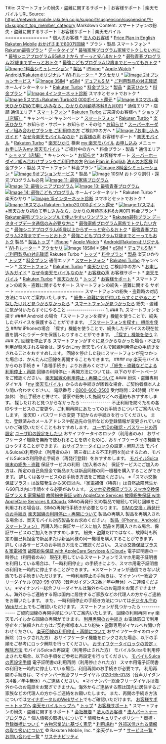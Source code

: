Title: スマートフォンの紛失・盗難に関するサポート | お客様サポート | 楽天モバイル URL Source: https://network.mobile.rakuten.co.jp/support/suspension/suspension/?l-id=support_top_member_category Markdown Content: スマートフォンの紛失・盗難に関するサポート | お客様サポート | 楽天モバイル =============== * 個人のお客様 * [法人のお客様](https://business.mobile.rakuten.co.jp/?scid=wi_rmb_pers_header) * [Price Plan in English](https://network.mobile.rakuten.co.jp/fee/saikyo-plan/en/?l-id=gnavi_fee_saikyo-plan-en) [Rakuten Mobile](https://network.mobile.rakuten.co.jp/?l-id=gnavi_logo) [おかげさまで800万回線](https://network.mobile.rakuten.co.jp/feature/why-rakuten-mobile/?l-id=gnavi_500-banner_why-rakuten-mobile) * プラン・製品 スマートフォン * [Rakuten最強プラン](https://network.mobile.rakuten.co.jp/fee/saikyo-plan/?l-id=gnavi_fee_saikyo-plan) * [データタイプ](https://network.mobile.rakuten.co.jp/fee/saikyo-plan/data-type/?l-id=gnavi_fee_saikyo-plan_data-type) * [最強家族プログラム家族でトクしたい方に](https://network.mobile.rakuten.co.jp/fee/family/?l-id=gnavi_fee_family) * [最強シニアプログラム65歳以上から ずーっと安心&おトク](https://network.mobile.rakuten.co.jp/fee/senior/?l-id=gnavi_fee_senior) * [最強青春プログラム22歳までずーっとおトク](https://network.mobile.rakuten.co.jp/fee/youth/?l-id=gnavi_fee_youth) * [最強こどもプログラム12歳までとーってもおトク](https://network.mobile.rakuten.co.jp/fee/kids/?l-id=gnavi_fee_kids) * [![Image 1](https://network.mobile.rakuten.co.jp/assets/img/common/icon-fee-simulation.svg)料金シミュレーション](https://network.mobile.rakuten.co.jp/fee/simulation/?l-id=gnavi_fee_un-limit_simulation) * [製品](https://network.mobile.rakuten.co.jp/product/?l-id=gnavi_product) * [iPhone](https://network.mobile.rakuten.co.jp/product/iphone/?l-id=gnavi_product_iphone) * [Apple Watch](https://network.mobile.rakuten.co.jp/product/apple-watch/?l-id=gnavi_product_apple-watch) * [Android/Rakutenオリジナル](https://network.mobile.rakuten.co.jp/product/smartphone/?l-id=gnavi_product_smartphone) * [Wi-Fiルーター](https://network.mobile.rakuten.co.jp/product/internet/?l-id=gnavi_product_internet) * [アクセサリ](https://network.mobile.rakuten.co.jp/product/accessory/?l-id=gnavi_product_accessory) * [![Image 2](https://network.mobile.rakuten.co.jp/assets/img/common/icon-service.svg)オプションサービス](https://network.mobile.rakuten.co.jp/service/?l-id=gnavi_service) * [![Image 3](https://network.mobile.rakuten.co.jp/assets/img/common/icon-sim.svg)SIM](https://network.mobile.rakuten.co.jp/product/sim/?l-id=gnavi_product_sim) * [eSIM](https://network.mobile.rakuten.co.jp/product/sim/esim/?l-id=gnavi_product_sim_esim) * [デュアルSIM](https://network.mobile.rakuten.co.jp/product/sim/dual-sim/?l-id=gnavi_product_sim_dual-sim) * [ご利用製品の対応確認](https://network.mobile.rakuten.co.jp/product/byod/?l-id=gnavi_product_byod) ホームインターネット * [Rakuten Turbo](https://network.mobile.rakuten.co.jp/internet/turbo/?l-id=gnavi_internet_turbo) * [料金プラン](https://network.mobile.rakuten.co.jp/internet/turbo/fee/?l-id=gnavi_internet_turbo_fee) * [製品](https://network.mobile.rakuten.co.jp/internet/turbo/product/?l-id=gnavi_internet_turbo_product) * [楽天ひかり](https://network.mobile.rakuten.co.jp/hikari/?l-id=gnavi_hikari) * [料金プラン](https://network.mobile.rakuten.co.jp/hikari/fee/pricelist/?l-id=gnavi_hikari_fee) * [![Image 4](https://network.mobile.rakuten.co.jp/assets/img/common/icon-internet.svg)インターネット診断](https://network.mobile.rakuten.co.jp/internet/?l-id=gnavi_internet#diagnose) スマホとセットでおトク * [![Image 5](https://network.mobile.rakuten.co.jp/assets/img/common/spset.svg)スマホ+Rakuten Turbo20,000ポイント還元](https://network.mobile.rakuten.co.jp/internet/turbo/campaign/six-month-free/?l-id=gnavi_internet_turbo_campaign_set) * [![Image 6](https://network.mobile.rakuten.co.jp/assets/img/common/icon-sp-hikari.svg)スマホ+楽天ひかり初めて申し込みなら、ひかりの月額基本料6カ月0円](https://network.mobile.rakuten.co.jp/hikari/campaign/six-month-free/?l-id=gnavi_hikari_campaign_six-month-free_set) * 通信エリア・店舗 通信エリア * [スマートフォン](https://network.mobile.rakuten.co.jp/area/?l-id=gnavi_area) * [Rakuten Turbo](https://network.mobile.rakuten.co.jp/internet/turbo/area/?l-id=gnavi_internet_turbo_area) ご来店のお客様へ * [ショップ（店舗）](https://network.mobile.rakuten.co.jp/shop/?l-id=gnavi_shop) * キャンペーン キャンペーン * [スマートフォン](https://network.mobile.rakuten.co.jp/campaign/?l-id=gnavi_campaign) * [Rakuten Turbo](https://network.mobile.rakuten.co.jp/internet/turbo/campaign/six-month-free/?l-id=gnavi_internet_turbo_campaign) * [楽天ひかり](https://network.mobile.rakuten.co.jp/hikari/campaign/six-month-free/?l-id=gnavi_hikari_campaign_six-month-free) * お知らせ・サポート お知らせ・その他 * [お知らせ](https://network.mobile.rakuten.co.jp/information/?l-id=gnavi_info) * [スーパーホーダイ／組み合わせプランを ご利用中の方](https://mobile.rakuten.co.jp/mvno/?l-id=gnavi_mvno) ご検討中の方へ * [![Image 7](https://network.mobile.rakuten.co.jp/assets/img/common/icon-new-user.svg)お申し込みガイド](https://network.mobile.rakuten.co.jp/guide/procedure/?l-id=gnavi_guide_procedure) * [なぜ今楽天モバイルなのか](https://network.mobile.rakuten.co.jp/feature/why-rakuten-mobile/?l-id=gnavi_feature_why-rakuten-mobile) * [お客様の声](https://network.mobile.rakuten.co.jp/uservoice/?l-id=gnavi_uservoice) お客様サポート * [楽天モバイル](https://network.mobile.rakuten.co.jp/support/?l-id=gnavi_support) * [Rakuten Turbo](https://network.mobile.rakuten.co.jp/internet/turbo/support/?l-id=gnavi_internet_turbo_support) * [楽天ひかり](https://network.mobile.rakuten.co.jp/hikari/support/?l-id=gnavi_hikari_support) 検索 [my 楽天モバイル](https://portal.mobile.rakuten.co.jp/my-rakuten-mobile?l-id=network_gnavi_ecare) [お申し込み](https://network.mobile.rakuten.co.jp/guide/application/?ref=header&lid-r;=gnavi_onboarding) メニュー [お申し込み](https://network.mobile.rakuten.co.jp/guide/application/?ref=header&lid-r;=burger_onboarding)[my 楽天モバイル](https://portal.mobile.rakuten.co.jp/my-rakuten-mobile?l-id=network_burger_ecare) * ご検討中の方へ * 料金プラン・製品 * 通信エリア * [ショップ（店舗）](https://network.mobile.rakuten.co.jp/shop/?l-id=burger_shop) * キャンペーン * [お知らせ](https://network.mobile.rakuten.co.jp/information/?l-id=burger_info) * お客様サポート [スーパーホーダイ／組み合わせプランをご利用中の方](https://mobile.rakuten.co.jp/mvno/?l-id=burger_mvno) [Price Plan in English](https://network.mobile.rakuten.co.jp/fee/saikyo-plan/en/?l-id=burger_fee_saikyo-plan-en) [法人のお客様](https://business.mobile.rakuten.co.jp/?scid=wi_rmb_pers_burger) 料金プラン・製品 スマートフォン * 料金プラン * [![Image 8](https://network.mobile.rakuten.co.jp/assets/img/common/icon-fee-simulation.svg)料金シミュレーション](https://network.mobile.rakuten.co.jp/fee/simulation/?l-id=burger_fee_un-limit_simulation) * [![Image 9](https://network.mobile.rakuten.co.jp/assets/img/common/icon-service.svg)オプションサービス](https://network.mobile.rakuten.co.jp/service/?l-id=burger_service) * 製品 * ![Image 10](https://network.mobile.rakuten.co.jp/assets/img/common/icon-sim.svg)SIM おトクな割引・還元プログラムも必見 [![Image 11: 最強家族プログラム](https://network.mobile.rakuten.co.jp/assets/img/common/img-family-240913.png)](https://network.mobile.rakuten.co.jp/fee/family/?l-id=burger_banner_fee-family) [![Image 12: 最強シニアプログラム](https://network.mobile.rakuten.co.jp/assets/img/common/img-senior.png)](https://network.mobile.rakuten.co.jp/fee/senior/?l-id=burger_banner_fee_senior) [![Image 13: 最強青春プログラム](https://network.mobile.rakuten.co.jp/assets/img/common/img-youth-240913.png)](https://network.mobile.rakuten.co.jp/fee/youth/?l-id=burger_banner_fee-youth) [![Image 14: 最強こどもプログラム](https://network.mobile.rakuten.co.jp/assets/img/common/img-kids-240913.png)](https://network.mobile.rakuten.co.jp/fee/kids/?l-id=burger_banner_fee-kids) ホームインターネット * Rakuten Turbo * 楽天ひかり * [![Image 15](https://network.mobile.rakuten.co.jp/assets/img/common/icon-internet.svg)インターネット診断](https://network.mobile.rakuten.co.jp/internet/?l-id=burger_internet#diagnose) スマホとセットでおトク * [![Image 16](https://network.mobile.rakuten.co.jp/assets/img/common/spset.svg)スマホ+Rakuten Turbo20,000ポイント還元](https://network.mobile.rakuten.co.jp/internet/turbo/campaign/six-month-free/?l-id=burger_internet_turbo_campaign_set) * [![Image 17](https://network.mobile.rakuten.co.jp/assets/img/common/icon-sp-hikari.svg)スマホ+楽天ひかり初めて申し込みなら、ひかりの月額基本料6カ月0円](https://network.mobile.rakuten.co.jp/hikari/campaign/six-month-free/?l-id=burger_hikari_campaign_six-month-free_set) 料金プラン * [Rakuten最強プランシンプルで使いやすいワンプラン](https://network.mobile.rakuten.co.jp/fee/saikyo-plan/?l-id=burger_fee_saikyo-plan) * [Rakuten最強プラン データタイプデータ通信のみ必要な方に](https://network.mobile.rakuten.co.jp/fee/saikyo-plan/data-type/?l-id=burger_fee_saikyo-plan_data-type) * [最強家族プログラム家族でトクしたい方に](https://network.mobile.rakuten.co.jp/fee/family/?l-id=burger_fee_family) * [最強シニアプログラム65歳以上からずーっと安心＆おトク](https://network.mobile.rakuten.co.jp/fee/senior/?l-id=burger_fee_senior) * [最強青春プログラム22歳までずーっとおトク](https://network.mobile.rakuten.co.jp/fee/youth/?l-id=burger_fee_youth) * [最強こどもプログラム12歳までとーってもおトク](https://network.mobile.rakuten.co.jp/fee/kids/?l-id=burger_fee_kids) 製品 * [製品トップ](https://network.mobile.rakuten.co.jp/product/?l-id=burger_product) * [iPhone](https://network.mobile.rakuten.co.jp/product/iphone/?l-id=burger_product_iphone) * [Apple Watch](https://network.mobile.rakuten.co.jp/product/apple-watch/?l-id=burger_product_apple-watch) * [Android/Rakutenオリジナル](https://network.mobile.rakuten.co.jp/product/smartphone/?l-id=burger_product_smartphone) * [Wi-Fiルーター](https://network.mobile.rakuten.co.jp/product/internet/?l-id=burger_product_internet) * [アクセサリ](https://network.mobile.rakuten.co.jp/product/accessory/?l-id=burger_product_accessory) ![Image 18](https://network.mobile.rakuten.co.jp/assets/img/common/icon-sim.svg)SIM * [SIM](https://network.mobile.rakuten.co.jp/product/sim/?l-id=burger_product_sim) * [eSIM](https://network.mobile.rakuten.co.jp/product/sim/esim/?l-id=burger_product_sim_esim) * [デュアルSIM](https://network.mobile.rakuten.co.jp/product/sim/dual-sim/?l-id=burger_product_sim_dual-sim) * [ご利用製品の対応確認](https://network.mobile.rakuten.co.jp/product/byod/?l-id=burger_product_byod) Rakuten Turbo * [トップ](https://network.mobile.rakuten.co.jp/internet/turbo/?l-id=burger_internet_turbo) * [料金プラン](https://network.mobile.rakuten.co.jp/internet/turbo/fee/?l-id=burger_internet_turbo_fee) * [製品](https://network.mobile.rakuten.co.jp/internet/turbo/product/?l-id=burger_internet_turbo_product) 楽天ひかり * [トップ](https://network.mobile.rakuten.co.jp/hikari/?l-id=burger_hikari) * [料金プラン](https://network.mobile.rakuten.co.jp/hikari/fee/pricelist/?l-id=burger_hikari_fee) 通信エリア * [スマートフォン](https://network.mobile.rakuten.co.jp/area/?l-id=burger_area) * [Rakuten Turbo](https://network.mobile.rakuten.co.jp/internet/turbo/area/?l-id=burger_internet_turbo_area) キャンペーン * [スマートフォン](https://network.mobile.rakuten.co.jp/campaign/?l-id=burger_campaign) * [Rakuten Turbo](https://network.mobile.rakuten.co.jp/internet/turbo/campaign/six-month-free/?l-id=burger_internet_turbo_campaign) * [楽天ひかり](https://network.mobile.rakuten.co.jp/hikari/campaign/six-month-free/?l-id=burger_hikari_campaign_six-month-free) ご検討中の方へ * [お申し込みガイド](https://network.mobile.rakuten.co.jp/guide/procedure/?l-id=burger_guide_procedure) * [なぜ今楽天モバイルなのか](https://network.mobile.rakuten.co.jp/feature/why-rakuten-mobile/?l-id=burger_feature_why-rakuten-mobile) * [お客様の声](https://network.mobile.rakuten.co.jp/uservoice/?l-id=burger_uservoice) お客様サポート * [楽天モバイル](https://network.mobile.rakuten.co.jp/support/?l-id=burger_support) * [Rakuten Turbo](https://network.mobile.rakuten.co.jp/internet/turbo/support/?l-id=burger_internet_turbo_support) * [楽天ひかり](https://network.mobile.rakuten.co.jp/hikari/support/?l-id=burger_hikari_support) * [トップ](https://network.mobile.rakuten.co.jp/) * [お客様サポート](https://network.mobile.rakuten.co.jp/support/) * スマートフォンの紛失・盗難に関するサポート スマートフォンの紛失・盗難に関する サポート ======================== スマートフォンの紛失・盗難時の対応方法についてご案内いたします。 * [紛失・盗難に気が付いたらすぐにやること](https://network.mobile.rakuten.co.jp/support/suspension/suspension/?l-id=support_top_member_category#plan01) * [探したけれど見つからなかったら](https://network.mobile.rakuten.co.jp/support/suspension/suspension/?l-id=support_top_member_category#plan02) * [スマートフォンが見つかったら](https://network.mobile.rakuten.co.jp/support/suspension/suspension/?l-id=support_top_member_category#plan03) 紛失・盗難に気が付いたらすぐにやること \------------------- 1\. ### 1\\. スマートフォンを探す #### Android の場合 「スマートフォンを探す」機能を使うことで、紛失したデバイスを保護することができます。 [「スマートフォンを探す」 機能を使う](https://r10.to/hMneJA) #### iPhoneの場合 「探す」機能を使うことで、紛失したデバイスの現在位置を調べたりデータを保護したりすることができます。 [「探す」機能を使う](https://r10.to/hMbR8U) 2\. ### 2\\. 回線を停止する スマートフォンがすぐに見つからなかった場合・不正な利用が懸念される場合は、速やかにmy 楽天モバイルで回線利用停止の手続きをされることをおすすめします。 回線を停止した後にスマートフォンが見つかった場合は、かんたんに回線を再開することもできます。 #### my 楽天モバイルからのお手続き ※「各種手続き」よりお進みください [「紛失・盗難などによる利用停止・再開](https://portal.mobile.rakuten.co.jp/dashboard?scrollTo=simAndLinesAction#plans) 回線の利用停止・再開方法については、以下のサポートページをご確認ください。 [楽天回線の利用停止・再開について](https://network.mobile.rakuten.co.jp/guide/sim-lost/) #### 紛失・盗難専用ダイヤル 「[my 楽天モバイル](https://network.mobile.rakuten.co.jp/my-rakuten-mobile/)」からのお手続きが困難な場合、ご契約者様本人より問い合わせください。 電話番号：[0800-600-0500](tel:0800-600-0500) 受付時間：24時間（年中無休） 停止手続きと併せて、警察や紛失した施設などへの連絡もおすすめします。 探したけれど見つからなかったら \--------------- 不正利用を防ぐための各IDやサービスのご変更や、ご利用再開にあたってのお手続きについてご案内いたします。 楽天ID・パスワードの変更 下記からお手続きを行ってください。 また、登録済みのメールアドレスや配送先の住所などの登録情報が変更されていないかご確認いただくこともおすすめします。 [ユーザIDの確認・パスワードの再設定](https://member.id.rakuten.co.jp/rms/nid/upkfwd) [ユーザIDの設定をしたい](https://ichiba.faq.rakuten.net/detail/000006676) おサイフケータイのロック（利用者のみ） おサイフケータイ機能を無断で使われることを防ぐために、おサイフケータイの機能をロックすることができます。 [おサイフケータイロックの設定・解除方法](https://network.mobile.rakuten.co.jp/guide/osaifu-lock/) モバイルSuicaの利用停止（利用者のみ） 第三者による不正利用を防止するため、モバイルSuicaの利用停止手続き（再発行登録）をおすすめします。 [モバイルSuica 端末の紛失・盗難](https://r10.to/h6xcBG) 保証サービスの利用（加入者のみ） 保証サービスにご加入の方は、所定の自己負担金で新品または新品同様の同一機種を購入することができます。 詳しくは各サービスのお手続き方法をご確認ください。 ※「スマホ交換保証プラス」は故障発生から30日以内、「家電補償（特典）」は自然故障発生から60日以内に申請をする必要があります。 [スマホ交換保証プラス](https://network.mobile.rakuten.co.jp/guide/replacement-warranty-plus/) [スマホ交換保証プラス & 家電補償](https://network.mobile.rakuten.co.jp/guide/replacement-warranty-plus-appliances/) [故障紛失保証 with AppleCare Services](https://network.mobile.rakuten.co.jp/guide/iphone/applecare/) [故障紛失保証 with AppleCare Services & iCloud+](https://network.mobile.rakuten.co.jp/guide/iphone/applecare-icloud/) SIMの再発行 別の製品で継続して同じ回線をご利用される場合は、SIMの再発行手続きが必要となります。 [SIMの交換・再発行のお手続き](https://portal.mobile.rakuten.co.jp//dashboard?scrollTo=simAndLinesAction#plans) [楽天回線の利用停止・再開について](https://network.mobile.rakuten.co.jp/guide/sim-lost/) 製品の再購入 製品を再購入される場合は、楽天モバイル対応製品をお求めください。 [製品（iPhone、Android / スマートフォン）](https://network.mobile.rakuten.co.jp/product/) 再購入時に保証サービスに加入 製品を再購入される場合、保証サービスのご加入をおすすめします。 紛失・盗難だけではなく、故障時も所定の自己負担金で新品または新品同様の同一機種を購入することができます。 詳しくは各サービスのお手続き方法をご確認ください。 [スマホ交換保証プラス & 家電補償](https://network.mobile.rakuten.co.jp/guide/replacement-warranty-plus-appliances/) [故障紛失保証 with AppleCare Services & iCloud+](https://network.mobile.rakuten.co.jp/guide/iphone/applecare-icloud/) 電子証明書の一時停止（利用者のみ） 現在利用しているスマートフォンでスマホ用電子証明書を利用している場合は、「一時利用停止」の手続きにより、スマホ用電子証明書の利用を一時的に停止することができます。 ※スマートフォンが通信できない状態でもお手続きいただけます。 一時利用停止の手続きは、マイナンバー総合フリーダイヤル [0120-95-0178](tel:0120950178)（音声ガイダンス2番／年中無休）へご連絡ください。 ※マイナンバー総合フリーダイヤルは海外からのお電話をお繋ぎできません。海外からご連絡する際は国内に居住するご家族などの代理人の方からご連絡をお願いたします。 また、一時利用停止の手続き方法については[デジタル庁のWebサイト](https://r10.to/hYvsmF)でもご確認いただけます。 スマートフォンが見つかったら \-------------- ご契約回線の再開手順についてご案内いたします。 回線の利用再開 my 楽天モバイルから回線の再開ができます。 [利用再開のお手続き](https://portal.mobile.rakuten.co.jp/dashboard?scrollTo=simAndLinesAction#plans) お電話窓口で利用停止をご依頼された方はご契約者様本人より紛失・盗難専用ダイヤルへお問い合わせください。 [楽天回線の利用停止・再開について](https://network.mobile.rakuten.co.jp/guide/sim-lost/) おサイフケータイのロック解除（ロックされた方） おサイフケータイ機能をロックされた場合、以下の手順をご参考にロック解除を行ってください。 [おサイフケータイロックの設定・解除方法](https://network.mobile.rakuten.co.jp/guide/osaifu-lock/) モバイルSuicaの再設定（利用停止された方） モバイルSuicaを利用停止された場合、以下の手順をご参考に再設定を行ってください。 [モバイルSuicaの再設定手順](https://r10.to/h5aO7F) 電子証明書の利用再開（利用停止された方） スマホ用電子証明書の利用を一時的に停止している場合、利用再開のお手続きが必要です。 利用再開の手続きは、マイナンバー総合フリーダイヤル [0120-95-0178](tel:0120950178)（音声ガイダンス4番／年中無休）へご連絡ください。 ※マイナンバー総合フリーダイヤルは海外からのお電話をお繋ぎできません。海外からご連絡する際は国内に居住するご家族などの代理人の方からご連絡をお願いたします。 また、再開の手続き方法については[マイナポータルのWebサイト](https://img.myna.go.jp/manual/04-04/0213.html)でもご確認いただけます。 [お客様サポートトップへ](https://network.mobile.rakuten.co.jp/support/?l-id=footer_related_support) [楽天モバイルトップへ](https://network.mobile.rakuten.co.jp/?l-id=footer_related_top) * [トップ](https://network.mobile.rakuten.co.jp/) * [お客様サポート](https://network.mobile.rakuten.co.jp/support/) * スマートフォンの紛失・盗難に関するサポート * [会社概要](https://corp.mobile.rakuten.co.jp/) * [法人のお客様](https://business.mobile.rakuten.co.jp/?scid=wi_rmb_pers_footer) * [法人パートナープログラム](https://business.mobile.rakuten.co.jp/partner/?scid=wi_rmb_pers_footer) * [個人情報の取扱いについて](https://corp.mobile.rakuten.co.jp/guide/privacy/) * [情報セキュリティポリシー](https://corp.mobile.rakuten.co.jp/guide/security/) * [商標・登録商標について](https://corp.mobile.rakuten.co.jp/guide/trademark/) * [古物営業法に基づく表示](https://network.mobile.rakuten.co.jp/secondhand-dealer/) * [利用規約](https://network.mobile.rakuten.co.jp/terms/) * [外部送信される情報の取り扱いについて](https://network.mobile.rakuten.co.jp/optout/) © Rakuten Mobile, Inc. * 楽天グループ * [サービス一覧](https://www.rakuten.co.jp/sitemap/) * [お問い合わせ一覧](https://www.rakuten.co.jp/sitemap/inquiry.html) * [サステナビリティ](https://corp.rakuten.co.jp/sustainability/) 
